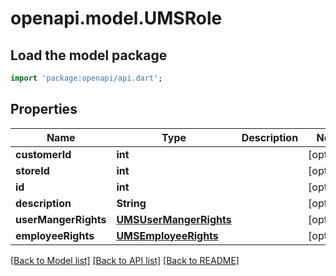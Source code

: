 # openapi.model.UMSRole

## Load the model package
```dart
import 'package:openapi/api.dart';
```

## Properties
Name | Type | Description | Notes
------------ | ------------- | ------------- | -------------
**customerId** | **int** |  | [optional] 
**storeId** | **int** |  | [optional] 
**id** | **int** |  | [optional] 
**description** | **String** |  | [optional] 
**userMangerRights** | [**UMSUserMangerRights**](UMSUserMangerRights.md) |  | [optional] 
**employeeRights** | [**UMSEmployeeRights**](UMSEmployeeRights.md) |  | [optional] 

[[Back to Model list]](../README.md#documentation-for-models) [[Back to API list]](../README.md#documentation-for-api-endpoints) [[Back to README]](../README.md)


